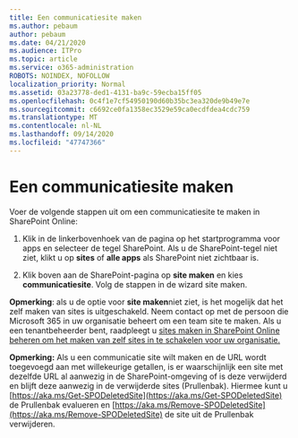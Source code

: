 ```yaml
---
title: Een communicatiesite maken
ms.author: pebaum
author: pebaum
ms.date: 04/21/2020
ms.audience: ITPro
ms.topic: article
ms.service: o365-administration
ROBOTS: NOINDEX, NOFOLLOW
localization_priority: Normal
ms.assetid: 03a23778-ded1-4131-ba9c-59ecba15ff05
ms.openlocfilehash: 0c4f1e7cf54950190d60b35bc3ea320de9b49e7e
ms.sourcegitcommit: c6692ce0fa1358ec3529e59ca0ecdfdea4cdc759
ms.translationtype: MT
ms.contentlocale: nl-NL
ms.lasthandoff: 09/14/2020
ms.locfileid: "47747366"
---
```

# <a name="create-a-communication-site"></a>Een communicatiesite maken

Voer de volgende stappen uit om een communicatiesite te maken in SharePoint Online: 
  
1. Klik in de linkerbovenhoek van de pagina op het startprogramma voor apps en selecteer de tegel SharePoint. Als u de SharePoint-tegel niet ziet, klikt u op **sites** of **alle apps** als SharePoint niet zichtbaar is. 
    
2. Klik boven aan de SharePoint-pagina op **site maken** en kies **communicatiesite**. Volg de stappen in de wizard site maken. 
    
 **Opmerking**: als u de optie voor **site maken**niet ziet, is het mogelijk dat het zelf maken van sites is uitgeschakeld. Neem contact op met de persoon die Microsoft 365 in uw organisatie beheert om een team site te maken. Als u een tenantbeheerder bent, raadpleegt u [sites maken in SharePoint Online beheren om het maken van zelf sites in te schakelen voor uw organisatie.](https://go.microsoft.com/fwlink/?linkid=2018780)
  
 **Opmerking:** Als u een communicatie site wilt maken en de URL wordt toegevoegd aan met willekeurige getallen, is er waarschijnlijk een site met dezelfde URL al aanwezig in de SharePoint-omgeving of is deze verwijderd en blijft deze aanwezig in de verwijderde sites (Prullenbak). Hiermee kunt u [https://aka.ms/Get-SPODeletedSite](https://aka.ms/Get-SPODeletedSite) de Prullenbak evalueren en [https://aka.ms/Remove-SPODeletedSite](https://aka.ms/Remove-SPODeletedSite) de site uit de Prullenbak verwijderen. 
  


